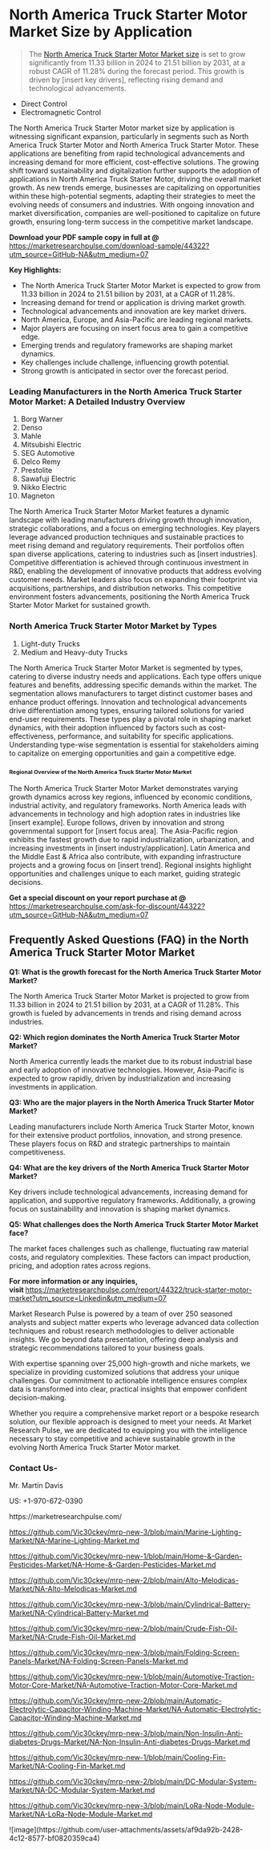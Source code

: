 <h1>North America Truck Starter Motor Market&nbsp;Size by Application</h1><blockquote><p>The <a href="https://marketresearchpulse.com/download-sample/44322?utm_source=GitHub-NA&amp;utm_medium=07">North America Truck Starter Motor Market size</a> is set to grow significantly from 11.33 billion in 2024 to 21.51 billion by 2031, at a robust CAGR of 11.28% during the forecast period. This growth is driven by [insert key drivers], reflecting rising demand and technological advancements.</p></blockquote><ul><li>Direct Control<li> Electromagnetic Control</li></ul><p>The North America Truck Starter Motor market size by application is witnessing significant expansion, particularly in segments such as North America Truck Starter Motor and North America Truck Starter Motor. These applications are benefiting from rapid technological advancements and increasing demand for more efficient, cost-effective solutions. The growing shift toward sustainability and digitalization further supports the adoption of applications in North America Truck Starter Motor, driving the overall market growth. As new trends emerge, businesses are capitalizing on opportunities within these high-potential segments, adapting their strategies to meet the evolving needs of consumers and industries. With ongoing innovation and market diversification, companies are well-positioned to capitalize on future growth, ensuring long-term success in the competitive market landscape.</p><p><strong>Download your PDF sample copy in full at @ </strong><a href="https://marketresearchpulse.com/download-sample/44322?utm_source=GitHub-NA&amp;utm_medium=07">https://marketresearchpulse.com/download-sample/44322?utm_source=GitHub-NA&amp;utm_medium=07</a></p><p><strong>Key Highlights: </strong></p><ul><li>The North America Truck Starter Motor Market is expected to grow from 11.33 billion in 2024 to 21.51 billion by 2031, at a CAGR of 11.28%.</li><li>Increasing demand for trend or application is driving market growth.</li><li>Technological advancements and innovation are key market drivers.</li><li>North America, Europe, and Asia-Pacific are leading regional markets.</li><li>Major players are focusing on insert focus area to gain a competitive edge.</li><li>Emerging trends and regulatory frameworks are shaping market dynamics.</li><li>Key challenges include challenge, influencing growth potential.</li><li>Strong growth is anticipated in sector over the forecast period.</li></ul><h3>Leading Manufacturers in the North America Truck Starter Motor Market: A Detailed Industry Overview</h3><ol><li>Borg Warner</li><li>Denso</li><li>Mahle</li><li>Mitsubishi Electric</li><li>SEG Automotive</li><li>Delco Remy</li><li>Prestolite</li><li>Sawafuji Electric</li><li>Nikko Electric</li><li>Magneton</li></ol><div class="flex max-w-full flex-col flex-grow"><div class="min-h-8 text-message flex w-full flex-col items-end gap-2 whitespace-normal break-words [.text-message+&amp;]:mt-5" dir="auto" data-message-author-role="assistant" data-message-id="fd8432e4-4910-450d-b182-61b7bfb0a01f" data-message-model-slug="gpt-4o"><div class="flex w-full flex-col gap-1 empty:hidden first:pt-[3px]"><div class="markdown prose w-full break-words dark:prose-invert light"><p>The North America Truck Starter Motor Market features a dynamic landscape with leading manufacturers driving growth through innovation, strategic collaborations, and a focus on emerging technologies. Key players leverage advanced production techniques and sustainable practices to meet rising demand and regulatory requirements. Their portfolios often span diverse applications, catering to industries such as [insert industries]. Competitive differentiation is achieved through continuous investment in R&amp;D, enabling the development of innovative products that address evolving customer needs. Market leaders also focus on expanding their footprint via acquisitions, partnerships, and distribution networks. This competitive environment fosters advancements, positioning the North America Truck Starter Motor Market for sustained growth.</p></div></div></div></div><h3>North America Truck Starter Motor Market by Types</h3><ol><li>Light-duty Trucks<li> Medium and Heavy-duty Trucks</li></ol><div class="flex max-w-full flex-col flex-grow"><div class="min-h-8 text-message flex w-full flex-col items-end gap-2 whitespace-normal break-words [.text-message+&amp;]:mt-5" dir="auto" data-message-author-role="assistant" data-message-id="084470be-0bb7-4664-bddf-5156b4f41249" data-message-model-slug="gpt-4o-mini"><div class="flex w-full flex-col gap-1 empty:hidden first:pt-[3px]"><div class="markdown prose w-full break-words dark:prose-invert light"><p>The North America Truck Starter Motor Market is segmented by types, catering to diverse industry needs and applications. Each type offers unique features and benefits, addressing specific demands within the market. The segmentation allows manufacturers to target distinct customer bases and enhance product offerings. Innovation and technological advancements drive differentiation among types, ensuring tailored solutions for varied end-user requirements. These types play a pivotal role in shaping market dynamics, with their adoption influenced by factors such as cost-effectiveness, performance, and suitability for specific applications. Understanding type-wise segmentation is essential for stakeholders aiming to capitalize on emerging opportunities and gain a competitive edge.</p></div></div></div></div><h3><span style="font-size: 11px;">Regional Overview of the North America Truck Starter Motor Market</span></h3><div class="flex max-w-full flex-col flex-grow"><div class="min-h-8 text-message flex w-full flex-col items-end gap-2 whitespace-normal break-words [.text-message+&amp;]:mt-5" dir="auto" data-message-author-role="assistant" data-message-id="e9038762-ce64-4e30-91c9-9bd413514231" data-message-model-slug="gpt-4o-mini"><div class="flex w-full flex-col gap-1 empty:hidden first:pt-[3px]"><div class="markdown prose w-full break-words dark:prose-invert light"><p>The North America Truck Starter Motor Market demonstrates varying growth dynamics across key regions, influenced by economic conditions, industrial activity, and regulatory frameworks. North America leads with advancements in technology and high adoption rates in industries like [insert example]. Europe follows, driven by innovation and strong governmental support for [insert focus area]. The Asia-Pacific region exhibits the fastest growth due to rapid industrialization, urbanization, and increasing investments in [insert industry/application]. Latin America and the Middle East &amp; Africa also contribute, with expanding infrastructure projects and a growing focus on [insert trend]. Regional insights highlight opportunities and challenges unique to each market, guiding strategic decisions.</p></div></div></div></div><p><strong>Get a special discount on your report purchase at @ </strong><a href="https://marketresearchpulse.com/ask-for-discount/44322?utm_source=GitHub-NA&amp;utm_medium=07">https://marketresearchpulse.com/ask-for-discount/44322?utm_source=GitHub-NA&amp;utm_medium=07</a></p><h2>Frequently Asked Questions (FAQ) in the North America Truck Starter Motor Market</h2><p><strong>Q1: What is the growth forecast for the North America Truck Starter Motor Market?</strong></p><p>The North America Truck Starter Motor Market is projected to grow from 11.33 billion in 2024 to 21.51 billion by 2031, at a CAGR of 11.28%. This growth is fueled by advancements in trends and rising demand across industries.</p><p><strong>Q2: Which region dominates the North America Truck Starter Motor Market?</strong></p><p>North America currently leads the market due to its robust industrial base and early adoption of innovative technologies. However, Asia-Pacific is expected to grow rapidly, driven by industrialization and increasing investments in application.</p><p><strong>Q3: Who are the major players in the North America Truck Starter Motor Market?</strong></p><p>Leading manufacturers include North America Truck Starter Motor, known for their extensive product portfolios, innovation, and strong presence. These players focus on R&amp;D and strategic partnerships to maintain competitiveness.</p><p><strong>Q4: What are the key drivers of the North America Truck Starter Motor Market?</strong></p><p>Key drivers include technological advancements, increasing demand for application, and supportive regulatory frameworks. Additionally, a growing focus on sustainability and innovation is shaping market dynamics.</p><p><strong>Q5: What challenges does the North America Truck Starter Motor Market face?</strong></p><p>The market faces challenges such as challenge, fluctuating raw material costs, and regulatory complexities. These factors can impact production, pricing, and adoption rates across regions.</p><p><strong>For more information or any inquiries, visit&nbsp;</strong><a href="https://marketresearchpulse.com/report/44322/truck-starter-motor-market?utm_source=Linkedin&utm_medium=07">https://marketresearchpulse.com/report/44322/truck-starter-motor-market?utm_source=Linkedin&utm_medium=07</a></p><p>Market Research Pulse is powered by a team of over 250 seasoned analysts and subject matter experts who leverage advanced data collection techniques and robust research methodologies to deliver actionable insights. We go beyond data presentation, offering deep analysis and strategic recommendations tailored to your business goals.</p><p>With expertise spanning over 25,000 high-growth and niche markets, we specialize in providing customized solutions that address your unique challenges. Our commitment to actionable intelligence ensures complex data is transformed into clear, practical insights that empower confident decision-making.</p><p>Whether you require a comprehensive market report or a bespoke research solution, our flexible approach is designed to meet your needs. At Market Research Pulse, we are dedicated to equipping you with the intelligence necessary to stay competitive and achieve sustainable growth in the evolving North America Truck Starter Motor market.</p><h3><strong>Contact Us-</strong></h3><p>Mr. Martin Davis</p><p>US: +1-970-672-0390</p><p>https://marketresearchpulse.com/</p><p><a href="https://github.com/Vic30ckey/mrp-new-3/blob/main/Marine-Lighting-Market/NA-Marine-Lighting-Market.md">https://github.com/Vic30ckey/mrp-new-3/blob/main/Marine-Lighting-Market/NA-Marine-Lighting-Market.md</a></p><p><a href="https://github.com/Vic30ckey/mrp-new-1/blob/main/Home-&-Garden-Pesticides-Market/NA-Home-&-Garden-Pesticides-Market.md">https://github.com/Vic30ckey/mrp-new-1/blob/main/Home-&-Garden-Pesticides-Market/NA-Home-&-Garden-Pesticides-Market.md</a></p><p><a href="https://github.com/Vic30ckey/mrp-new-2/blob/main/Alto-Melodicas-Market/NA-Alto-Melodicas-Market.md">https://github.com/Vic30ckey/mrp-new-2/blob/main/Alto-Melodicas-Market/NA-Alto-Melodicas-Market.md</a></p><p><a href="https://github.com/Vic30ckey/mrp-new-3/blob/main/Cylindrical-Battery-Market/NA-Cylindrical-Battery-Market.md">https://github.com/Vic30ckey/mrp-new-3/blob/main/Cylindrical-Battery-Market/NA-Cylindrical-Battery-Market.md</a></p><p><a href="https://github.com/Vic30ckey/mrp-new-2/blob/main/Crude-Fish-Oil-Market/NA-Crude-Fish-Oil-Market.md">https://github.com/Vic30ckey/mrp-new-2/blob/main/Crude-Fish-Oil-Market/NA-Crude-Fish-Oil-Market.md</a></p><p><a href="https://github.com/Vic30ckey/mrp-new-3/blob/main/Folding-Screen-Panels-Market/NA-Folding-Screen-Panels-Market.md">https://github.com/Vic30ckey/mrp-new-3/blob/main/Folding-Screen-Panels-Market/NA-Folding-Screen-Panels-Market.md</a></p><p><a href="https://github.com/Vic30ckey/mrp-new-1/blob/main/Automotive-Traction-Motor-Core-Market/NA-Automotive-Traction-Motor-Core-Market.md">https://github.com/Vic30ckey/mrp-new-1/blob/main/Automotive-Traction-Motor-Core-Market/NA-Automotive-Traction-Motor-Core-Market.md</a></p><p><a href="https://github.com/Vic30ckey/mrp-new-2/blob/main/Automatic-Electrolytic-Capacitor-Winding-Machine-Market/NA-Automatic-Electrolytic-Capacitor-Winding-Machine-Market.md">https://github.com/Vic30ckey/mrp-new-2/blob/main/Automatic-Electrolytic-Capacitor-Winding-Machine-Market/NA-Automatic-Electrolytic-Capacitor-Winding-Machine-Market.md</a></p><p><a href="https://github.com/Vic30ckey/mrp-new-3/blob/main/Non-Insulin-Anti-diabetes-Drugs-Market/NA-Non-Insulin-Anti-diabetes-Drugs-Market.md">https://github.com/Vic30ckey/mrp-new-3/blob/main/Non-Insulin-Anti-diabetes-Drugs-Market/NA-Non-Insulin-Anti-diabetes-Drugs-Market.md</a></p><p><a href="https://github.com/Vic30ckey/mrp-new-1/blob/main/Cooling-Fin-Market/NA-Cooling-Fin-Market.md">https://github.com/Vic30ckey/mrp-new-1/blob/main/Cooling-Fin-Market/NA-Cooling-Fin-Market.md</a></p><p><a href="https://github.com/Vic30ckey/mrp-new-2/blob/main/DC-Modular-System-Market/NA-DC-Modular-System-Market.md">https://github.com/Vic30ckey/mrp-new-2/blob/main/DC-Modular-System-Market/NA-DC-Modular-System-Market.md</a></p><p><a href="https://github.com/Vic30ckey/mrp-new-3/blob/main/LoRa-Node-Module-Market/NA-LoRa-Node-Module-Market.md">https://github.com/Vic30ckey/mrp-new-3/blob/main/LoRa-Node-Module-Market/NA-LoRa-Node-Module-Market.md</a></p>
![image](https://github.com/user-attachments/assets/af9da92b-2428-4c12-8577-bf0820359ca4)

